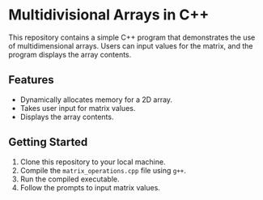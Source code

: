 # Multidivisional Arrays in C++

This repository contains a simple C++ program that demonstrates the use of multidimensional arrays. Users can input values for the matrix, and the program displays the array contents.

## Features

- Dynamically allocates memory for a 2D array.
- Takes user input for matrix values.
- Displays the array contents.

## Getting Started

1. Clone this repository to your local machine.
2. Compile the `matrix_operations.cpp` file using `g++`.
3. Run the compiled executable.
4. Follow the prompts to input matrix values.
